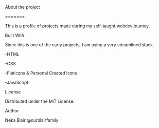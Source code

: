 About the project

=======


This is a profile of projects made during my self-taught webdev journey.


Built With

Since this is one of the early projects, I am using a very streamlined stack.

-HTML

-CSS

-Flaticons & Personal Created Icons

-JavaScript



License

Distributed under the MIT License.


Author

Neka Blair @ourblairfamily
